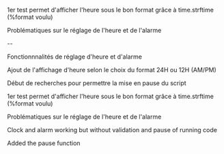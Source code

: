 1er test permet d'afficher l'heure sous le bon format grâce à time.strftime (%format voulu)

Problématiques sur le réglage de l'heure et de l'alarme

--

Fonctionnnalités de réglage d'heure et d'alarme

Ajout de l'affichage d'heure selon le choix du format 24H ou 12H (AM/PM)

Début de recherches pour permettre la mise en pause du script

1er test permet d'afficher l'heure sous le bon format grâce à time.strftime (%format voulu)

Problématiques sur le réglage de l'heure et de l'alarme

Clock and alarm working but without validation and pause of running code 

Added the pause function
